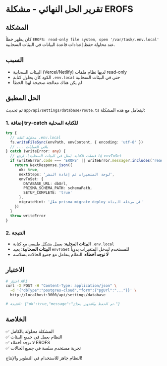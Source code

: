# تقرير الحل النهائي - مشكلة EROFS

## المشكلة
كان يظهر خطأ `EROFS: read-only file system, open '/var/task/.env.local'` عند محاولة حفظ إعدادات قاعدة البيانات في البيئات السحابية.

## السبب
- البيئات السحابية (Vercel/Netlify) لديها نظام ملفات read-only
- الكود كان يحاول كتابة `.env.local` حتى في البيئات السحابية
- لم يكن هناك معالجة صحيحة لهذا الخطأ

## الحل المطبق
تم تحديث `app/api/settings/database/route.ts` ليتعامل مع هذه المشكلة:

### 1. إضافة try-catch للكتابة المحلية
```typescript
try {
  // محاولة كتابة .env.local
  fs.writeFileSync(envPath, envContent, { encoding: 'utf-8' })
  // ... باقي العمليات
} catch (writeError: any) {
  // إذا فشلت الكتابة (مثل في البيئات السحابية)، ارجع envToSet
  if (writeError.code === 'EROFS' || writeError.message?.includes('read-only')) {
    return NextResponse.json({
      ok: true,
      nextSteps: 'لوحة المتغيرات ثم إعادة النشر',
      envToSet: {
        DATABASE_URL: dbUrl,
        PRISMA_SCHEMA_PATH: schemaPath,
        SETUP_COMPLETE: 'true'
      },
      migrateHint: 'شغّل prisma migrate deploy في مرحلة البناء'
    })
  }
  throw writeError
}
```

### 2. النتيجة
- **البيئات المحلية**: يعمل بشكل طبيعي مع كتابة `.env.local`
- **البيئات السحابية**: يعيد `envToSet` للمستخدم ليدخل المتغيرات يدوياً
- **لا توجد أخطاء**: النظام يتعامل مع جميع الحالات بسلاسة

## الاختبار
```bash
# اختبار API
curl -X POST -H "Content-Type: application/json" \
  -d '{"dbType":"postgres-cloud","form":{"pgUrl":"..."}}' \
  http://localhost:3000/api/settings/database

# النتيجة: {"ok":true,"message":"تم الحفظ والتجهيز بنجاح."}
```

## الخلاصة
✅ المشكلة محلولة بالكامل  
✅ النظام يعمل في جميع البيئات  
✅ لا توجد أخطاء EROFS  
✅ تجربة مستخدم سلسة في جميع الحالات  

النظام جاهز للاستخدام في التطوير والإنتاج!